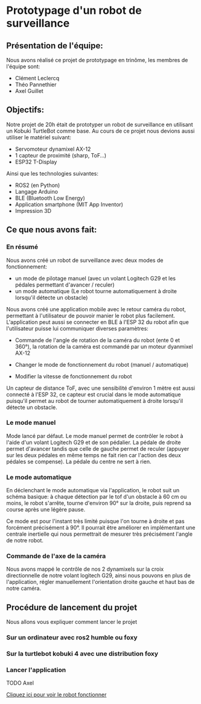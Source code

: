 # Prototypage d'un robot de surveillance

## Présentation de l'équipe:

Nous avons réalisé ce projet de prototypage en trinôme, les membres de l'équipe sont: <br>

- Clément Leclercq
- Théo Pannethier 
- Axel Guillet

## Objectifs:

Notre projet de 20h était de prototyper un robot de surveillance en utilisant un Kobuki TurtleBot comme base. Au cours de ce projet nous devions aussi utiliser le matériel suivant:

- Servomoteur dynamixel AX-12
- 1 capteur de proximité (sharp, ToF…)
- ESP32 T-Display
  
Ainsi que les technologies suivantes:

- ROS2 (en Python)
- Langage Arduino
- BLE (Bluetooth Low Energy)
- Application smartphone (MIT App Inventor)
- Impression 3D

## Ce que nous avons fait:

### En résumé

Nous avons créé un robot de surveillance avec deux modes de fonctionnement: 

- un mode de pilotage manuel (avec un volant Logitech G29 et les pédales permettant d'avancer / reculer)
- un mode automatique (Le robot tourne automatiquement à droite lorsqu'il détecte un obstacle)

Nous avons créé une application mobile avec le retour caméra du robot, permettant à l'utilisateur de pouvoir manier le robot plus facilement. L'application peut aussi se connecter en BLE à l'ESP 32 du robot afin que l'utilisateur puisse lui communiquer diverses paramètres:

- Commande de l'angle de rotation de la caméra du robot (ente 0 et 360°), la rotation de la caméra est commandé par un moteur dyanmixel AX-12

- Changer le mode de fonctionnement du robot (manuel / automatique)
  
- Modifier la vitesse de fonctionnement du robot

Un capteur de distance ToF, avec une sensibilité d'environ 1 mètre est aussi connecté à l'ESP 32, ce capteur est crucial dans le mode automatique puisqu'il permet au robot de tourner automatiquement à droite lorsqu'il détecte un obstacle.

### Le mode manuel

Mode lancé par défaut.
Le mode manuel permet de contrôler le robot à l'aide d'un volant Logitech G29 et de son pédalier.
La pédale de droite permet d'avancer tandis que celle de gauche permet de reculer (appuyer sur les deux pédales en même temps ne fait rien car l'action des deux pédales se compense).
La pédale du centre ne sert à rien.

### Le mode automatique

En déclenchant le mode automatique via l'application, le robot suit un schéma basique: à chaque détection par le tof d'un obstacle à 60 cm ou moins, le robot s'arrête, tourne d'environ 90° sur la droite, puis reprend sa course après une légère pause.

Ce mode est pour l'instant très limité puisque l'on tourne à droite et pas forcément précisément à 90°. Il pourrait être améliorer en implémentant une centrale inertielle qui nous permettrait de mesurer très précisément l'angle de notre robot.  

### Commande de l'axe de la caméra

Nous avons mappé le contrôle de nos 2 dynamixels sur la croix directionnelle de notre volant logitech G29, ainsi nous pouvons en plus de l'application, régler manuellement l'orientation droite gauche et haut bas de notre caméra.

## Procédure de lancement du projet

Nous allons vous expliquer comment lancer le projet

### Sur un ordinateur avec ros2 humble ou foxy

### Sur la turtlebot kobuki 4 avec une distribution foxy

### Lancer l'application
TODO Axel









[Cliquez ici pour voir le robot fonctionner](U)


